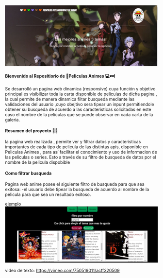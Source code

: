 
![Inmobiliaria San Jose](https://raw.githubusercontent.com/fagust1992/anime-api/master/src/assets/img/foto-pagina.png "Inmobiliaria San Jose")


#### Bienvenido al Repositiorio de 👩‍Peliculas Animes 💻🕶I
Se desarrolló un pagina web  dinamica (responsive)  cuya función y objetivo principal es visibilizar toda la carta disponible de peliculas  de dicha pagina , la cual permite de manera dinamica filtar busqueda mediante las validaciones del usuario ,cuyo obejtivo sera tipear un inpunt   permitiendole  obtener su busqueda de acuerdo a las caracteristicas solicitadas
en este caso el nombre de la peliculas que se puede observar en cada carta de la galeria.

####  Resumen del proyecto 👊🏼
la pagina web realizada , permite  ver y filtrar datos y características importantes de cada tipo de pelicula de las distintas apis,  disponible en Peliculas Animes , para así facilitar el conocimiento y uso de informacion de las peliculas o series. Esto a través de  su filtro de busqueda  de datos por el nombre de la pelicula dispobible

####  Como filtrar busqueda
Pagina web anime posee  el siguiente filtro de busqueda para que sea exitosa:
-el usuario debe tipear la busqueda de acuerdo al nombre de la pelicula para que sea un resultado  exitoso.

ejemplo
![Filtro-busqueda](https://raw.githubusercontent.com/fagust1992/anime-api/master/src/assets/img/busqueda.png "Filtro-busqueda")

video de texto:
https://vimeo.com/750519011/acff320509

